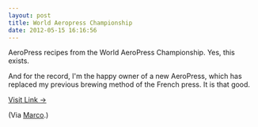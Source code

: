 ```yaml
---
layout: post
title: World Aeropress Championship
date: 2012-05-15 16:16:56
---
```


AeroPress recipes from the World AeroPress Championship. Yes, this exists.

And for the record, I'm the happy owner of a new AeroPress, which has replaced my previous brewing method of the French press. It is that good.

[Visit Link →](https://worldaeropresschampionship.wordpress.com/recipes/)

(Via [Marco](http://www.marco.org/2012/05/14/world-aeropress-championship-recipe).)

